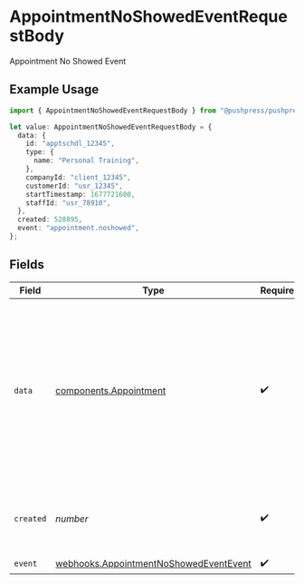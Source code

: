 # AppointmentNoShowedEventRequestBody

Appointment No Showed Event

## Example Usage

```typescript
import { AppointmentNoShowedEventRequestBody } from "@pushpress/pushpress/models/webhooks";

let value: AppointmentNoShowedEventRequestBody = {
  data: {
    id: "apptschdl_12345",
    type: {
      name: "Personal Training",
    },
    companyId: "client_12345",
    customerId: "usr_12345",
    startTimestamp: 1677721600,
    staffId: "usr_78910",
  },
  created: 528895,
  event: "appointment.noshowed",
};
```

## Fields

| Field                                                                                                                                                                              | Type                                                                                                                                                                               | Required                                                                                                                                                                           | Description                                                                                                                                                                        | Example                                                                                                                                                                            |
| ---------------------------------------------------------------------------------------------------------------------------------------------------------------------------------- | ---------------------------------------------------------------------------------------------------------------------------------------------------------------------------------- | ---------------------------------------------------------------------------------------------------------------------------------------------------------------------------------- | ---------------------------------------------------------------------------------------------------------------------------------------------------------------------------------- | ---------------------------------------------------------------------------------------------------------------------------------------------------------------------------------- |
| `data`                                                                                                                                                                             | [components.Appointment](../../models/components/appointment.md)                                                                                                                   | :heavy_check_mark:                                                                                                                                                                 | Schema for representing a Regsitration for some scheduled event                                                                                                                    | {<br/>"id": "apptschdl_12345",<br/>"type": {<br/>"name": "Personal Training"<br/>},<br/>"companyId": "client_12345",<br/>"customerId": "usr_12345",<br/>"startTimestamp": 1677721600,<br/>"staffId": "usr_78910"<br/>} |
| `created`                                                                                                                                                                          | *number*                                                                                                                                                                           | :heavy_check_mark:                                                                                                                                                                 | Unix timestamp representing when the event was created                                                                                                                             |                                                                                                                                                                                    |
| `event`                                                                                                                                                                            | [webhooks.AppointmentNoShowedEventEvent](../../models/webhooks/appointmentnoshowedeventevent.md)                                                                                   | :heavy_check_mark:                                                                                                                                                                 | N/A                                                                                                                                                                                |                                                                                                                                                                                    |